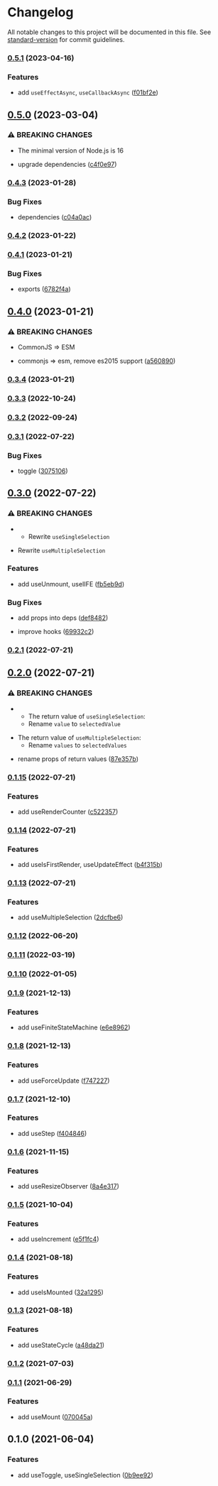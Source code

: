 # Changelog

All notable changes to this project will be documented in this file. See [standard-version](https://github.com/conventional-changelog/standard-version) for commit guidelines.

### [0.5.1](https://github.com/BlackGlory/extra-react-hooks/compare/v0.5.0...v0.5.1) (2023-04-16)


### Features

* add `useEffectAsync`, `useCallbackAsync` ([f01bf2e](https://github.com/BlackGlory/extra-react-hooks/commit/f01bf2ed298ff741806b93a098c842671e9fe492))

## [0.5.0](https://github.com/BlackGlory/extra-react-hooks/compare/v0.4.3...v0.5.0) (2023-03-04)


### ⚠ BREAKING CHANGES

* The minimal version of Node.js is 16

* upgrade dependencies ([c4f0e97](https://github.com/BlackGlory/extra-react-hooks/commit/c4f0e97c89e752491a4bc2a036946c54c70a8929))

### [0.4.3](https://github.com/BlackGlory/extra-react-hooks/compare/v0.4.2...v0.4.3) (2023-01-28)


### Bug Fixes

* dependencies ([c04a0ac](https://github.com/BlackGlory/extra-react-hooks/commit/c04a0acf76476c37f7dbc52de843df828d333d52))

### [0.4.2](https://github.com/BlackGlory/extra-react-hooks/compare/v0.4.1...v0.4.2) (2023-01-22)

### [0.4.1](https://github.com/BlackGlory/extra-react-hooks/compare/v0.4.0...v0.4.1) (2023-01-21)


### Bug Fixes

* exports ([6782f4a](https://github.com/BlackGlory/extra-react-hooks/commit/6782f4a40921a8d5bc0fa4f38fc37b218ba5a989))

## [0.4.0](https://github.com/BlackGlory/extra-react-hooks/compare/v0.3.4...v0.4.0) (2023-01-21)


### ⚠ BREAKING CHANGES

* CommonJS => ESM

* commonjs => esm, remove es2015 support ([a560890](https://github.com/BlackGlory/extra-react-hooks/commit/a560890e0d48892c37efa1e3e0a474816ecedae4))

### [0.3.4](https://github.com/BlackGlory/extra-react-hooks/compare/v0.3.3...v0.3.4) (2023-01-21)

### [0.3.3](https://github.com/BlackGlory/extra-react-hooks/compare/v0.3.2...v0.3.3) (2022-10-24)

### [0.3.2](https://github.com/BlackGlory/extra-react-hooks/compare/v0.3.1...v0.3.2) (2022-09-24)

### [0.3.1](https://github.com/BlackGlory/extra-react-hooks/compare/v0.3.0...v0.3.1) (2022-07-22)


### Bug Fixes

* toggle ([3075106](https://github.com/BlackGlory/extra-react-hooks/commit/307510652ed2e286d729c12e303231df1aa2bc20))

## [0.3.0](https://github.com/BlackGlory/extra-react-hooks/compare/v0.2.1...v0.3.0) (2022-07-22)


### ⚠ BREAKING CHANGES

* - Rewrite `useSingleSelection`
- Rewrite `useMultipleSelection`

### Features

* add useUnmount, useIIFE ([fb5eb9d](https://github.com/BlackGlory/extra-react-hooks/commit/fb5eb9d181c461c2eeac9f497b7a551482763049))


### Bug Fixes

* add props into deps ([def8482](https://github.com/BlackGlory/extra-react-hooks/commit/def8482f3d944bd304cf834e89fa5154b0dbb223))


* improve hooks ([69932c2](https://github.com/BlackGlory/extra-react-hooks/commit/69932c2d2a420dc04225dcf245a2bbc3fd03f1fd))

### [0.2.1](https://github.com/BlackGlory/extra-react-hooks/compare/v0.2.0...v0.2.1) (2022-07-21)

## [0.2.0](https://github.com/BlackGlory/extra-react-hooks/compare/v0.1.15...v0.2.0) (2022-07-21)


### ⚠ BREAKING CHANGES

* - The return value of `useSingleSelection`:
  - Rename `value` to `selectedValue`
- The return value of `useMultipleSelection`:
  - Rename `values` to `selectedValues`

* rename props of return values ([87e357b](https://github.com/BlackGlory/extra-react-hooks/commit/87e357be9e502cd915b4505979184bf85f2819ba))

### [0.1.15](https://github.com/BlackGlory/extra-react-hooks/compare/v0.1.14...v0.1.15) (2022-07-21)


### Features

* add useRenderCounter ([c522357](https://github.com/BlackGlory/extra-react-hooks/commit/c5223571d7e1d83cd49349b8e17c005a898e4b0a))

### [0.1.14](https://github.com/BlackGlory/extra-react-hooks/compare/v0.1.13...v0.1.14) (2022-07-21)


### Features

* add useIsFirstRender, useUpdateEffect ([b4f315b](https://github.com/BlackGlory/extra-react-hooks/commit/b4f315bcd8f6fd367bdb8044bade741bbdc8d9b9))

### [0.1.13](https://github.com/BlackGlory/extra-react-hooks/compare/v0.1.12...v0.1.13) (2022-07-21)


### Features

* add useMultipleSelection ([2dcfbe6](https://github.com/BlackGlory/extra-react-hooks/commit/2dcfbe65f713bf35915eec967d400c5c44b86e7c))

### [0.1.12](https://github.com/BlackGlory/extra-react-hooks/compare/v0.1.11...v0.1.12) (2022-06-20)

### [0.1.11](https://github.com/BlackGlory/extra-react-hooks/compare/v0.1.10...v0.1.11) (2022-03-19)

### [0.1.10](https://github.com/BlackGlory/extra-react-hooks/compare/v0.1.9...v0.1.10) (2022-01-05)

### [0.1.9](https://github.com/BlackGlory/extra-react-hooks/compare/v0.1.8...v0.1.9) (2021-12-13)


### Features

* add useFiniteStateMachine ([e6e8962](https://github.com/BlackGlory/extra-react-hooks/commit/e6e8962724774a8b217a1fd5332c13ba4ee051f7))

### [0.1.8](https://github.com/BlackGlory/extra-react-hooks/compare/v0.1.7...v0.1.8) (2021-12-13)


### Features

* add useForceUpdate ([f747227](https://github.com/BlackGlory/extra-react-hooks/commit/f747227c02c5bb2f0a0f1889de1c022bc9ca1e4d))

### [0.1.7](https://github.com/BlackGlory/extra-react-hooks/compare/v0.1.6...v0.1.7) (2021-12-10)


### Features

* add useStep ([f404846](https://github.com/BlackGlory/extra-react-hooks/commit/f4048462cc254499d7fd06cd51e16e98acd978ca))

### [0.1.6](https://github.com/BlackGlory/extra-react-hooks/compare/v0.1.5...v0.1.6) (2021-11-15)


### Features

* add useResizeObserver ([8a4e317](https://github.com/BlackGlory/extra-react-hooks/commit/8a4e317921387fa26e768796e52c8fe44e9b347e))

### [0.1.5](https://github.com/BlackGlory/extra-react-hooks/compare/v0.1.4...v0.1.5) (2021-10-04)


### Features

* add useIncrement ([e5f1fc4](https://github.com/BlackGlory/extra-react-hooks/commit/e5f1fc442a2c69aa490fed873cc21fe4ad9ff76b))

### [0.1.4](https://github.com/BlackGlory/extra-react-hooks/compare/v0.1.3...v0.1.4) (2021-08-18)


### Features

* add useIsMounted ([32a1295](https://github.com/BlackGlory/extra-react-hooks/commit/32a12951aab92ae5734f4caddf45021e2bbed793))

### [0.1.3](https://github.com/BlackGlory/extra-react-hooks/compare/v0.1.2...v0.1.3) (2021-08-18)


### Features

* add useStateCycle ([a48da21](https://github.com/BlackGlory/extra-react-hooks/commit/a48da211f364688daa63a0bd5406fa2f2c61eba7))

### [0.1.2](https://github.com/BlackGlory/extra-react-hooks/compare/v0.1.1...v0.1.2) (2021-07-03)

### [0.1.1](https://github.com/BlackGlory/extra-react-hooks/compare/v0.1.0...v0.1.1) (2021-06-29)


### Features

* add useMount ([070045a](https://github.com/BlackGlory/extra-react-hooks/commit/070045ac0f209712eadd0f4e79c1328d20745b04))

## 0.1.0 (2021-06-04)


### Features

* add useToggle, useSingleSelection ([0b9ee92](https://github.com/BlackGlory/extra-react-hooks/commit/0b9ee92597a230989b51b7242f529f0a36590d1f))
